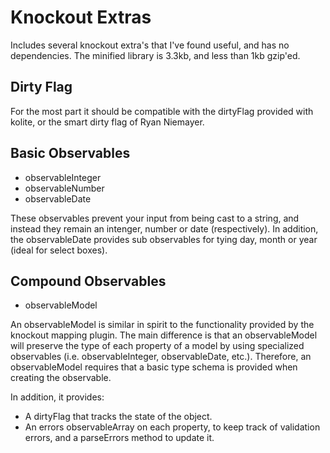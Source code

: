 # Knockout Extras

Includes several knockout extra's that I've found useful, and has no
dependencies. The minified library is 3.3kb, and less than 1kb gzip'ed.

## Dirty Flag

For the most part it should be compatible with the dirtyFlag provided
with kolite, or the smart dirty flag of Ryan Niemayer.

## Basic Observables

- observableInteger
- observableNumber
- observableDate

These observables prevent your input from being cast to a string, and
instead they remain an intenger, number or date (respectively). In
addition, the observableDate provides sub observables for tying day,
month or year (ideal for select boxes). 

## Compound Observables

- observableModel

An observableModel is similar in spirit to the functionality provided by
the knockout mapping plugin. The main difference is that an
observableModel will preserve the type of each property of a model by
using specialized observables (i.e. observableInteger, observableDate,
        etc.). Therefore, an observableModel requires that a basic type
schema is provided when creating the observable.

In addition, it provides:

- A dirtyFlag that tracks the state of the object.
- An errors observableArray on each property, to keep track of
validation errors, and a parseErrors method to update it.

